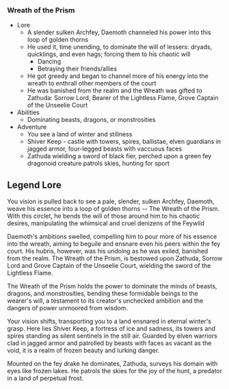 ### Wreath of the Prism

* Lore
	* A slender sulken Archfey, Daemoth channeled his power into this loop of golden thorns
	* He used it, time unending, to dominate the will of lessers: dryads, quicklings, and even hags; forcing them to his chaotic will
	    * Dancing
	    * Betraying their friends/allies
	* He got greedy and began to channel more of his energy into the wreath to enthrall other members of the court
	* He was banished from the realm and the Wreath was gifted to Zathuda: Sorrow Lord, Bearer of the Lightless Flame, Grove Captain of the Unseelie Court
* Abilities
	* Dominating beasts, dragons, or monstrosities
* Adventure
	* You see a land of winter and stillness
	* Shiver Keep - castle with towers, spires, ballistae, elven guardians in jagged armor, four-legged beasts with vaccuous faces
	* Zathuda wielding a sword of black fier, perched upon a green fey dragonoid creature patrols skies, hunting for sport

## Legend Lore

You vision is pulled back to see a pale, slender, sulken Archfey, Daemoth, weave his essence into a loop of golden thorns -- The Wreath of the Prism. With this circlet, he bends the will of those around him to his chaotic desires, manipulating the whimsical and cruel denizens of the Feywild

Daemoth's ambitions swelled, compelling him to pour more of his essence into the wreath, aiming to beguile and ensnare even his peers within the fey court. His hubris, however, was his undoing as he was exiled, banished from the realm. The Wreath of the Prism, is bestowed upon Zathuda, Sorrow Lord and Grove Captain of the Unseelie Court, wielding the sword of the Lightless Flame.

The Wreath of the Prism holds the power to dominate the minds of beasts, dragons, and monstrosities, bending these formidable beings to the wearer's will, a testament to its creator's unchecked ambition and the dangers of power unmoored from wisdom.

Your vision shifts, transporting you to a land ensnared in eternal winter's grasp. Here lies Shiver Keep, a fortress of ice and sadness, its towers and spires standing as silent sentinels in the still air. Guarded by elven warriors clad in jagged armor and patrolled by beasts with faces as vacant as the void, it is a realm of frozen beauty and lurking danger.

Mounted on the fey drake he dominates, Zathuda, surveys his domain with eyes like frozen lakes. He patrols the skies for the joy of the hunt, a predator in a land of perpetual frost.
